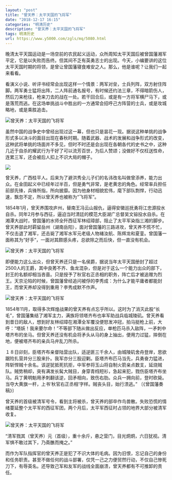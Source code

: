 ```yaml
---
layout: "post"
title: "曾天养：太平天国的飞将军"
date: "2018-12-17 16:15"
categories: "明清历史"
description: "曾天养：太平天国的飞将军"
tags: 明清历史
url: https://www.y5000.com/zgls/mq/5080.html
---
```






晚清太平天国运动是一场空前的农民起义运动，众所周知太平天国后被曾国藩湘军平定，它是以失败而告终。但其间不乏有英勇志士的出现。今天，小编要讲的这位太平天国时期的将领，是曾让曾国藩寝食难安之人。那么，他是谁呢？让我们一起来看看。

看演义小说、听评书经常会出现这样一个情景：两军对垒，士兵列阵，双方射住阵脚。两军勇士猛将出阵，二人阵前通名报号，有时候还约法三章，不得暗箭伤人，然后刀来枪往，枪来刀去的战在一处。若干回合后，或是有一方将军横尸马下，或是落荒而逃。在这场单挑战斗中胜出的一方通常会招呼己方阵营的士兵，或是攻城略地，或是乘胜追击。

![曾天养：太平天国的飞将军](/uploads/allimg/161114/6-161114093312593.JPG)

虽然中国的战争史中曾经出现过这一幕，但也只是昙花一现。据说这种单挑的战争形式多以决斗的面目出现在春秋时期。随着武器、战术的发展和战争形式的改变，这种武将单挑的场面并不多见，但时不时还是会出现在各朝各代的史书之中，这种几近于自杀的耀武行为干好了可以流芳百世，为后人赞颂；没做好不仅枉送性命，连累三军，还会被后人扣上不识大局的帽子。

![](https://img.y5000.com/uploads/allimg/161114/094129C09-0.jpg)

曾天养，广西桂平人。后来为了避洪秀全儿子们的名讳改名叫做曾添养，能力出众。在金田起义中已经年过半百，但是勇气非常，是老黄忠的角色。经常率兵担任前部先锋，兵锋所指，所向披靡。因为他身材相貌宏伟，麾下部队剽悍，行动迅速，飘忽不定，所以曾天养也被称为“飞将军”。

1854年1月，曾天养围攻庐州，替南王冯云山报仇，逼得安徽巡抚勇将江忠源投水自杀。同年2月参与西征，逼迫当时清廷的模范大臣湖广总督吴文镕投水自杀。在湘潭大战时，曾国藩的水师全歼西征军林绍璋部，阻止了太平军染指三湘的脚步。曾天养部此时羁留岳州（湖南岳阳），面对曾国藩的三路进攻，曾天养不慌不忙，不仅击退了湘军，还击毙了湘军水军元老级人物褚汝航、陈辉龙和夏銮。曾国藩一面称其为“好手”，一面对其颇感头疼，总欲除之而后快，但一直没有机会。

![曾天养：太平天国的飞将军](/uploads/allimg/161114/6-161114093045496.JPG)

即便能力这么出众，但曾天养还只是一名侯爵，据说当年太平天国册封了超过2500人的王爵，其中良莠不齐、鱼龙混杂，但是对于这么一个能力出众的部下，封王的名额却相当吝啬。只是授予了秋官右正丞相的职务，阵亡后才被追赠为烈王。天京沦陷的时候，曾国藩曾经追问被俘的李秀成：为什么才能平庸者都能封王，而曾天养却没得到重用？李秀成默不作声。

![曾天养：太平天国的飞将军](/uploads/allimg/161114/6-1611140931292E.JPG)

1854年11月，取得多次辉煌战果的曾天养有点忘乎所以。这时为了消灭此股“长毛”，曾国藩集结了湘军主力，满族将领塔齐布也率军助战兵临城陵矶。曾天养看到昔日的敌人，想到好友林绍璋在湘潭全军覆没便怒发冲冠，拍马挺枪上前，大呼：“塔妖！我来要尔命！”不等部下随从做出反应，单枪匹马杀入敌阵，一矛刺中塔齐布的坐马。但曾天养还没有机会将矛头从马的身上抽出，便用力过猛，摔倒在地，便被塔齐布的亲兵马弁乱刀所杀。

１８日卯刻，臣塔齐布亲督陆营出队，适逆匪三千余人，由城陵矶舍舟登岸，思欲踞险扎营并分三股来扑。我军亦分三股迎剿。臣塔齐布匹马当先，兵勇奋力猛进，阵斩悍贼十余名。该逆犹抵死抗拒，中军参将玉山将自制火箭亲点数支，延烧贼队。贼势稍却，突有满发长髯大贼目，身穿青绉短衫，急起来犯，戮伤臣塔齐布坐马。兵丁黄明魁用矛刺翻该逆，回矛相向，致伤右肋。众兵一拥向前，登时砍毙。当夺大黄旗一杆，上书‘秋官右正丞相’字样。贼丧头目，始行溃逃。”
〔《曾国藩奏稿》〕

曾天养的首级被清军号令，看到主将被杀，曾天养的部卒作鸟兽散。失败恐慌的情绪蔓延整个太平军的西征军团，两个月后，太平军西征时占领的地界大部分被清军收复。

![曾天养：太平天国的飞将军](/uploads/allimg/161114/6-16111409322LX.JPG)

“清军戮其（曾天养）元（首级），重十余斤，悬之营门，目光炯炯，六日犹视。清军惧不敢过其下，乃斋醮而掩之。”

而作为军队指挥官的曾天养正是犯了不识大体的毛病。因为旧恨，忘记自己的身份和任务职责。甚至不做任何的战斗部署，仅凭一己之力便贸然行动，不仅自己惨死刀下，有辱英名。还导致己军和友军的战线全面崩溃，曾天养都有不可推卸的责任。
